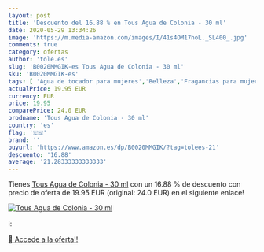 ```yaml
---
layout: post
title: 'Descuento del 16.88 % en Tous Agua de Colonia - 30 ml'
date: 2020-05-29 13:34:26
image: 'https://m.media-amazon.com/images/I/41s4OM17hoL._SL400_.jpg'
comments: true
category: ofertas
author: 'tole.es'
slug: 'B0020MMGIK-es Tous Agua de Colonia - 30 ml'
sku: 'B0020MMGIK-es'
tags: [ 'Agua de tocador para mujeres','Belleza','Fragancias para mujeres','Instrumentos de percusión para niños','Instrumentos musicales para niños','Juguetes','Juguetes y juegos','Perfumes y fragancias','Productos para el cuidado de la piel','Sets y juegos para el cuidado de la piel','agua','colonia','de', ]
actualPrice: 19.95 EUR
currency: EUR
price: 19.95
comparePrice: 24.0 EUR
prodname: 'Tous Agua de Colonia - 30 ml'
country: 'es'
flag: '🇪🇸'
brand: ''
buyurl: 'https://www.amazon.es/dp/B0020MMGIK/?tag=tolees-21'
descuento: '16.88'
average: '21.28333333333333'
---
```


Tienes [Tous Agua de Colonia - 30 ml](https://www.amazon.es/dp/B0020MMGIK/?tag=tolees-21) con un 16.88 % de descuento con precio de oferta de 19.95 EUR (original: 24.0 EUR) en el siguiente enlace!

[![Tous Agua de Colonia - 30 ml](https://m.media-amazon.com/images/I/41s4OM17hoL._SL400_.jpg)](https://www.amazon.es/dp/B0020MMGIK/?tag=tolees-21)

ℹ️:


[🛒 Accede a la oferta!!](https://www.amazon.es/dp/B0020MMGIK/?tag=tolees-21)

